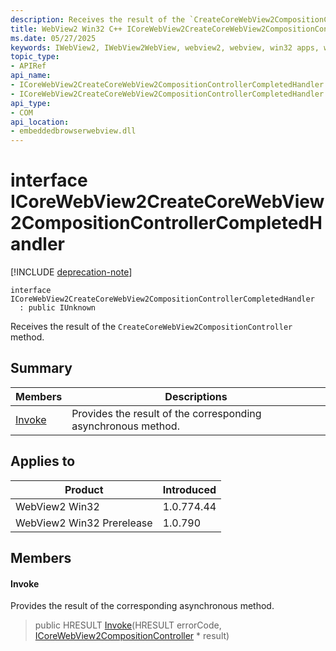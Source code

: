 ```yaml
---
description: Receives the result of the `CreateCoreWebView2CompositionController` method.
title: WebView2 Win32 C++ ICoreWebView2CreateCoreWebView2CompositionControllerCompletedHandler
ms.date: 05/27/2025
keywords: IWebView2, IWebView2WebView, webview2, webview, win32 apps, win32, edge, ICoreWebView2, ICoreWebView2Controller, browser control, edge html, ICoreWebView2CreateCoreWebView2CompositionControllerCompletedHandler
topic_type: 
- APIRef
api_name:
- ICoreWebView2CreateCoreWebView2CompositionControllerCompletedHandler
- ICoreWebView2CreateCoreWebView2CompositionControllerCompletedHandler.Invoke
api_type:
- COM
api_location:
- embeddedbrowserwebview.dll
---
```


# interface ICoreWebView2CreateCoreWebView2CompositionControllerCompletedHandler

[!INCLUDE [deprecation-note](../includes/deprecation-note.md)]

```
interface ICoreWebView2CreateCoreWebView2CompositionControllerCompletedHandler
  : public IUnknown
```

Receives the result of the `CreateCoreWebView2CompositionController` method.

## Summary

 Members                        | Descriptions
--------------------------------|---------------------------------------------
[Invoke](#invoke) | Provides the result of the corresponding asynchronous method.

## Applies to

Product                         | Introduced
--------------------------------|---------------------------------------------
WebView2 Win32            |    1.0.774.44
WebView2 Win32 Prerelease |    1.0.790

## Members

#### Invoke

Provides the result of the corresponding asynchronous method.

> public HRESULT [Invoke](#invoke)(HRESULT errorCode, [ICoreWebView2CompositionController](icorewebview2compositioncontroller.md#icorewebview2compositioncontroller) * result)

